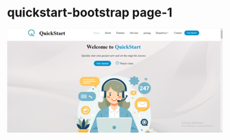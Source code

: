 # quickstart-bootstrap page-1
<a href="https://6696882ff619af35164dce4b--wondrous-marzipan-9866ce.netlify.app/">
<img src="https://github.com/8505barotmaithili/quickstart-bootstrap/blob/main/project2/screenshots/screenshot-1.png?raw=true">
</a>




